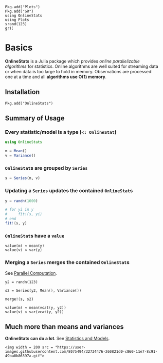 ```@setup setup
Pkg.add("Plots")
Pkg.add("GR")
using OnlineStats
using Plots
srand(123)
gr()
```

# Basics

**OnlineStats** is a Julia package which provides *online parallelizable algorithms* for statistics.  Online algorithms are well suited for streaming data or when data is too large to hold in memory.  Observations are processed one at a time and all **algorithms use O(1) memory**.

## Installation

```
Pkg.add("OnlineStats")
```

## Summary of Usage

### Every statistic/model is a type (`<: OnlineStat`)

```julia
using OnlineStats 

m = Mean()
v = Variance()
```

### `OnlineStat`s are grouped by `Series`

```julia
s = Series(m, v)
```

### Updating a `Series` updates the contained `OnlineStat`s

```julia
y = randn(1000)

# for yi in y
#     fit!(s, yi)
# end
fit!(s, y)
```

### `OnlineStat`s have a `value`

```
value(m) ≈ mean(y)    
value(v) ≈ var(y)  
```


### Merging a `Series` merges the contained `OnlineStat`s

See [Parallel Computation](@ref).

```
y2 = randn(123)

s2 = Series(y2, Mean(), Variance())

merge!(s, s2)

value(m) ≈ mean(vcat(y, y2))    
value(v) ≈ var(vcat(y, y2))  
```

## Much more than means and variances

**OnlineStats can do a lot**.  See [Statistics and Models](@ref).

```@raw html
<img width = 200 src = "https://user-images.githubusercontent.com/8075494/32734476-260821d0-c860-11e7-8c91-49ba0b86397a.gif">
```